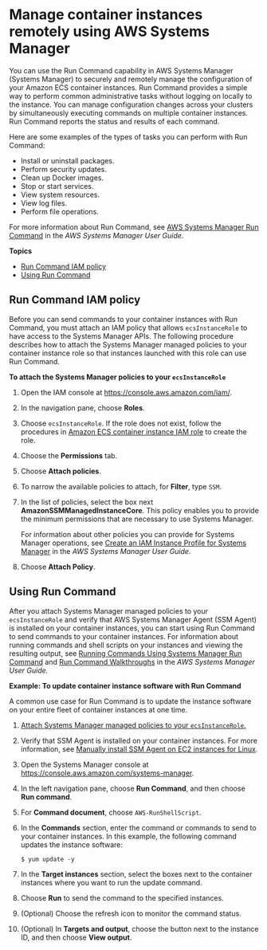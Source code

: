 # Manage container instances remotely using AWS Systems Manager<a name="ec2-run-command"></a>

You can use the Run Command capability in AWS Systems Manager \(Systems Manager\) to securely and remotely manage the configuration of your Amazon ECS container instances\. Run Command provides a simple way to perform common administrative tasks without logging on locally to the instance\. You can manage configuration changes across your clusters by simultaneously executing commands on multiple container instances\. Run Command reports the status and results of each command\.

Here are some examples of the types of tasks you can perform with Run Command:
+ Install or uninstall packages\.
+ Perform security updates\.
+ Clean up Docker images\.
+ Stop or start services\.
+ View system resources\.
+ View log files\.
+ Perform file operations\.

For more information about Run Command, see [AWS Systems Manager Run Command](https://docs.aws.amazon.com/systems-manager/latest/userguide/execute-remote-commands.html) in the *AWS Systems Manager User Guide*\.

**Topics**
+ [Run Command IAM policy](#run_command_iam_policy)
+ [Using Run Command](#using_run_command)

## Run Command IAM policy<a name="run_command_iam_policy"></a>

Before you can send commands to your container instances with Run Command, you must attach an IAM policy that allows `ecsInstanceRole` to have access to the Systems Manager APIs\. The following procedure describes how to attach the Systems Manager managed policies to your container instance role so that instances launched with this role can use Run Command\.

**To attach the Systems Manager policies to your `ecsInstanceRole`**

1. Open the IAM console at [https://console\.aws\.amazon\.com/iam/](https://console.aws.amazon.com/iam/)\.

1. In the navigation pane, choose **Roles**\. 

1. Choose `ecsInstanceRole`\. If the role does not exist, follow the procedures in [Amazon ECS container instance IAM role](instance_IAM_role.md) to create the role\.

1. Choose the **Permissions** tab\.

1. Choose **Attach policies**\.

1. To narrow the available policies to attach, for **Filter**, type `SSM`\.

1. In the list of policies, select the box next **AmazonSSMManagedInstanceCore**\. This policy enables you to provide the minimum permissions that are necessary to use Systems Manager\.

   For information about other policies you can provide for Systems Manager operations, see [Create an IAM Instance Profile for Systems Manager](https://docs.aws.amazon.com/systems-manager/latest/userguide/setup-instance-profile.html) in the *AWS Systems Manager User Guide*\.

1. Choose **Attach Policy**\.

## Using Run Command<a name="using_run_command"></a>

After you attach Systems Manager managed policies to your `ecsInstanceRole` and verify that AWS Systems Manager Agent \(SSM Agent\) is installed on your container instances, you can start using Run Command to send commands to your container instances\. For information about running commands and shell scripts on your instances and viewing the resulting output, see [Running Commands Using Systems Manager Run Command](https://docs.aws.amazon.com/systems-manager/latest/userguide/run-command.html) and [Run Command Walkthroughs](https://docs.aws.amazon.com/systems-manager/latest/userguide/run-command-walkthroughs.html) in the *AWS Systems Manager User Guide\.* 

**Example: To update container instance software with Run Command**

A common use case for Run Command is to update the instance software on your entire fleet of container instances at one time\.

1. [Attach Systems Manager managed policies to your `ecsInstanceRole`\.](#run_command_iam_policy)

1. Verify that SSM Agent is installed on your container instances\. For more information, see [Manually install SSM Agent on EC2 instances for Linux](https://docs.aws.amazon.com/systems-manager/latest/userguide/sysman-manual-agent-install.html)\.

1. Open the Systems Manager console at [https://console\.aws\.amazon\.com/systems\-manager](https://console.aws.amazon.com/systems-manager)\.

1. In the left navigation pane, choose **Run Command**, and then choose **Run command**\.

1. For **Command document**, choose `AWS-RunShellScript`\.

1. In the **Commands** section, enter the command or commands to send to your container instances\. In this example, the following command updates the instance software:

   ```
   $ yum update -y
   ```

1. In the **Target instances** section, select the boxes next to the container instances where you want to run the update command\.

1. Choose **Run** to send the command to the specified instances\.

1. \(Optional\) Choose the refresh icon to monitor the command status\.

1. \(Optional\) In **Targets and output**, choose the button next to the instance ID, and then choose **View output**\.